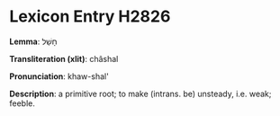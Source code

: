# Lexicon Entry H2826

**Lemma**: חָשַׁל

**Transliteration (xlit)**: châshal

**Pronunciation**: khaw-shal'

**Description**:
a primitive root; to make (intrans. be) unsteady, i.e. weak; feeble.
